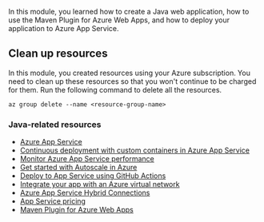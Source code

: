 In this module, you learned how to create a Java web application, how to use the Maven Plugin for Azure Web Apps, and how to deploy your application to Azure App Service.

## Clean up resources

In this module, you created resources using your Azure subscription. You need to clean up these resources so that you won't continue to be charged for them. Run the following command to delete all the resources.

```azurecli
az group delete --name <resource-group-name>
```

### Java-related resources

* [Azure App Service](/azure/app-service/)
* [Continuous deployment with custom containers in Azure App Service](/azure/app-service/deploy-ci-cd-custom-container?tabs=acr&pivots=container-linux)
* [Monitor Azure App Service performance](/azure/azure-monitor/app/azure-web-apps?tabs=java)
* [Get started with Autoscale in Azure](/azure/azure-monitor/platform/autoscale-get-started)
* [Deploy to App Service using GitHub Actions](/azure/app-service/deploy-github-actions?tabs=userlevel)
* [Integrate your app with an Azure virtual network](/azure/app-service/web-sites-integrate-with-vnet)
* [Azure App Service Hybrid Connections](/azure/app-service/app-service-hybrid-connections)
* [App Service pricing](https://azure.microsoft.com/pricing/details/app-service/linux/)
* [Maven Plugin for Azure Web Apps](https://github.com/microsoft/azure-maven-plugins)